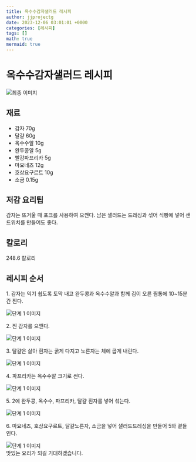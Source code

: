 ```yaml
---
title: 옥수수감자샐러드 레시피
author: jjprojectg
date: 2023-12-06 03:01:01 +0000
categories: [레시피]
tags: []
math: true
mermaid: true
---
```

<meta name="og:type" content="website"/>
<meta charset="UTF-8"/>
<div class="header">
  <h1>옥수수감자샐러드 레시피</h1>
</div>

<div class="container my-4">
  <div class="row">
    <div class="col-12 col-md-6">
      <div class="recipe-image">
        <img src="http://www.foodsafetykorea.go.kr/uploadimg/20141118/20141118102126_1416273686634.jpg" class="step-image" alt="최종 이미지"/>
      </div>
    </div>
    <div class="col-12 col-md-6">
      <div class="ingredients">
        <h2>재료</h2>
        <ul class="card">
          <li> 감자 70g </li>
          <li>  달걀 60g </li>
          <li>  옥수수알 10g </li>
          <li>  완두콩알 5g </li>
          <li>  빨강파프리카 5g </li>
          <li>  마요네즈 12g </li>
          <li>  호상요구르트 10g </li>
          <li>  소금 0.15g </li>
</ul>
      </div>
    </div>
    <div class="col-12 col-md-6">
      <div class="ingredients">
        <h2>저감 요리팁</h2>
        <div class="card"> 
          <p>
            감자는 뜨거울 때 포크를 사용하여 으깬다. 남은 샐러드는 드레싱과 섞어 식빵에 넣어 샌드위치를 만들어도 좋다.
          </p>
        </div>
      </div>
      <div class="ingredients">
        <h2>칼로리</h2>
        <div class="card"> 
          <p>
            248.6 칼로리
          </p>
        </div>
      </div>
    </div>
  </div>

  <h2 class="my-4">레시피 순서</h2>
  <div class="card recipe-card">
    <div class="card-body recipe-step">
      <p class="card-text step-description">1. 감자는 익기 쉽도록 토막 내고 완두콩과 옥수수알과 함께 김이 오른 찜통에 10~15분간 찐다.</p>
      <img src="http://www.foodsafetykorea.go.kr/uploadimg/cook/733-1.jpg" alt="단계 1 이미지" class="step-image"/>
    </div>
  </div>
  <div class="card recipe-card">
    <div class="card-body recipe-step">
      <p class="card-text step-description">2. 찐 감자를 으깬다.</p>
      <img src="http://www.foodsafetykorea.go.kr/uploadimg/cook/733-2.jpg" alt="단계 1 이미지" class="step-image"/>
    </div>
  </div>
  <div class="card recipe-card">
    <div class="card-body recipe-step">
      <p class="card-text step-description">3. 달걀은 삶아 흰자는 굵게 다지고 노른자는 체에 곱게 내린다.</p>
      <img src="http://www.foodsafetykorea.go.kr/uploadimg/cook/733-3.jpg" alt="단계 1 이미지" class="step-image"/>
    </div>
  </div>
  <div class="card recipe-card">
    <div class="card-body recipe-step">
      <p class="card-text step-description">4. 파프리카는 옥수수알 크기로 썬다.</p>
      <img src="http://www.foodsafetykorea.go.kr/uploadimg/cook/733-4.jpg" alt="단계 1 이미지" class="step-image"/>
    </div>
  </div>
  <div class="card recipe-card">
    <div class="card-body recipe-step">
      <p class="card-text step-description">5. 2에 완두콩, 옥수수, 파프리카, 달걀 흰자를 넣어 섞는다.</p>
      <img src="http://www.foodsafetykorea.go.kr/uploadimg/cook/733-5.jpg" alt="단계 1 이미지" class="step-image"/>
    </div>
  </div>
  <div class="card recipe-card">
    <div class="card-body recipe-step">
      <p class="card-text step-description">6. 마요네즈, 호상요구르트, 달걀노른자, 소금을 넣어 샐러드드레싱을 만들어 5와 곁들인다.</p>
      <img src="http://www.foodsafetykorea.go.kr/uploadimg/cook/733-6.jpg" alt="단계 1 이미지" class="step-image"/>
    </div>
  </div>

</div>
맛있는 요리가 되길 기대하겠습니다.
